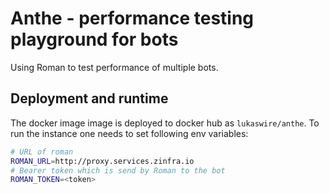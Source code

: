 # Anthe - performance testing playground for bots
Using Roman to test performance of multiple bots.

## Deployment and runtime
The docker image image is deployed to docker hub as `lukaswire/anthe`. 
To run the instance one needs to set following env variables:
```bash
# URL of roman
ROMAN_URL=http://proxy.services.zinfra.io
# Bearer token which is send by Roman to the bot
ROMAN_TOKEN=<token> 
```